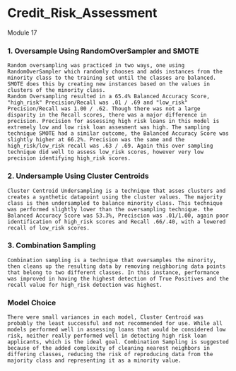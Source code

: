 # Credit_Risk_Assessment
Module 17

### 1. Oversample Using RandomOverSampler and SMOTE
    Random oversampling was practiced in two ways, one using RandomOverSampler which randomly chooses and adds instances from the minority class to the training set until the classes are balanced. SMOTE does this by creating new instances based on the values in clusters of the minority class.
    Random Oversampling resulted in a 65.4% Balanced Accuracy Score, "high_risk" Precision/Recall was .01 / .69 and "low_risk" Precision/Recall was 1.00 / .62. Though there was not a large disparity in the Recall scores, there was a major difference in precision. Precision for assessing high risk loans in this model is extremely low and low risk loan assesment was high. The sampling technique SMOTE had a similar outcome, the Balanced Accuracy Score was slightly higher at 66.2%. Precision was the same and the high_risk/low_risk recall was .63 / .69. Again this over sampling technique did well to assess low_risk scores, however very low precision identifying high_risk scores. 

### 2. Undersample Using Cluster Centroids
    Cluster Centroid Undersampling is a technique that asses clusters and creates a synthetic datapoint using the cluster values. The majority class is then undersampled to balance minority class. This technique was performed slightly lower than the oversampling technique. the Balanced Accuracy Score was 53.3%, Preciscion was .01/1.00, again poor identification of high_risk scores and Recall .66/.40, with a lowered recall of low_risk scores. 

### 3. Combination Sampling
    Combination sampling is a technique that oversamples the minority, then cleans up the resulting data by removing neighboring data points that belong to two different classes. In this instance, performance was improved in having the highest detection of True Positives and the recall value for high_risk detection was highest. 

### Model Choice
    There were small variances in each model, Cluster Centroid was probably the least successful and not recommended for use. While all models performed well in assessing loans that would be considered low risk, neither really performed well in detecting high risk loan applicants, which is the ideal goal. Combination Sampling is suggested because of the added complexity of cleaning nearest neighbors in differing classes, reducing the risk of reproducing data from the majority class and representing it as a minority value.
